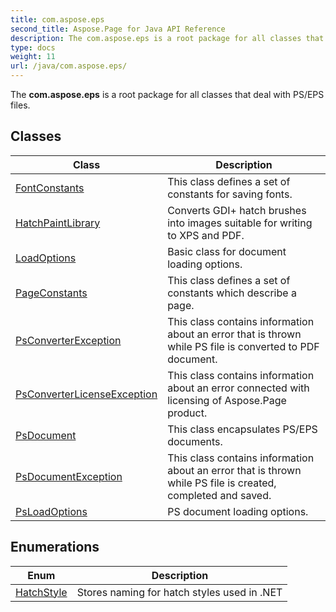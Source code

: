 ```yaml
---
title: com.aspose.eps
second_title: Aspose.Page for Java API Reference
description: The com.aspose.eps is a root package for all classes that deal with PS/EPS files.
type: docs
weight: 11
url: /java/com.aspose.eps/
---
```


The **com.aspose.eps** is a root package for all classes that deal with PS/EPS files.


## Classes

| Class | Description |
| --- | --- |
| [FontConstants](../com.aspose.eps/fontconstants) | This class defines a set of constants for saving fonts. |
| [HatchPaintLibrary](../com.aspose.eps/hatchpaintlibrary) | Converts GDI+ hatch brushes into images suitable for writing to XPS and PDF. |
| [LoadOptions](../com.aspose.eps/loadoptions) | Basic class for document loading options. |
| [PageConstants](../com.aspose.eps/pageconstants) | This class defines a set of constants which describe a page. |
| [PsConverterException](../com.aspose.eps/psconverterexception) | This class contains information about an error that is thrown while PS file is converted to PDF document. |
| [PsConverterLicenseException](../com.aspose.eps/psconverterlicenseexception) | This class contains information about an error connected with licensing of Aspose.Page product. |
| [PsDocument](../com.aspose.eps/psdocument) | This class encapsulates PS/EPS documents. |
| [PsDocumentException](../com.aspose.eps/psdocumentexception) | This class contains information about an error that is thrown while PS file is created, completed and saved. |
| [PsLoadOptions](../com.aspose.eps/psloadoptions) | PS document loading options. |

## Enumerations

| Enum | Description |
| --- | --- |
| [HatchStyle](../com.aspose.eps/hatchstyle) | Stores naming for hatch styles used in .NET |
